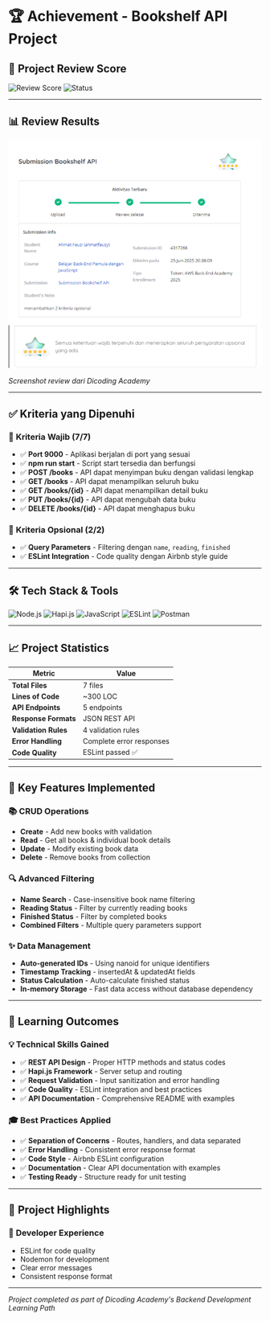 # 🏆 Achievement - Bookshelf API Project

## 🌟 Project Review Score

![Review Score](https://img.shields.io/badge/Score-⭐⭐⭐⭐⭐-gold?style=for-the-badge&logo=star)
![Status](https://img.shields.io/badge/Status-PASSED-brightgreen?style=for-the-badge)

---

## 📊 Review Results

![Dicoding Review](src/assets/review.png)
![Info Rating](src/assets/info-rating.png)

*Screenshot review dari Dicoding Academy*

---

## ✅ Kriteria yang Dipenuhi

### 🎯 **Kriteria Wajib (7/7)**
- ✅ **Port 9000** - Aplikasi berjalan di port yang sesuai
- ✅ **npm run start** - Script start tersedia dan berfungsi
- ✅ **POST /books** - API dapat menyimpan buku dengan validasi lengkap
- ✅ **GET /books** - API dapat menampilkan seluruh buku
- ✅ **GET /books/{id}** - API dapat menampilkan detail buku
- ✅ **PUT /books/{id}** - API dapat mengubah data buku
- ✅ **DELETE /books/{id}** - API dapat menghapus buku

### 🚀 **Kriteria Opsional (2/2)**
- ✅ **Query Parameters** - Filtering dengan `name`, `reading`, `finished`
- ✅ **ESLint Integration** - Code quality dengan Airbnb style guide

---

## 🛠️ Tech Stack & Tools

![Node.js](https://img.shields.io/badge/Node.js-339933?style=flat&logo=node.js&logoColor=white)
![Hapi.js](https://img.shields.io/badge/Hapi.js-FF6B35?style=flat&logo=hapi&logoColor=white)
![JavaScript](https://img.shields.io/badge/JavaScript-F7DF1E?style=flat&logo=javascript&logoColor=black)
![ESLint](https://img.shields.io/badge/ESLint-4B32C3?style=flat&logo=eslint&logoColor=white)
![Postman](https://img.shields.io/badge/Postman-FF6C37?style=flat&logo=postman&logoColor=white)

---

## 📈 Project Statistics

| Metric | Value |
|--------|-------|
| **Total Files** | 7 files |
| **Lines of Code** | ~300 LOC |
| **API Endpoints** | 5 endpoints |
| **Response Formats** | JSON REST API |
| **Validation Rules** | 4 validation rules |
| **Error Handling** | Complete error responses |
| **Code Quality** | ESLint passed ✅ |

---

## 🎯 Key Features Implemented

### 📚 **CRUD Operations**
- **Create** - Add new books with validation
- **Read** - Get all books & individual book details  
- **Update** - Modify existing book data
- **Delete** - Remove books from collection

### 🔍 **Advanced Filtering**
- **Name Search** - Case-insensitive book name filtering
- **Reading Status** - Filter by currently reading books
- **Finished Status** - Filter by completed books
- **Combined Filters** - Multiple query parameters support

### ✨ **Data Management**
- **Auto-generated IDs** - Using nanoid for unique identifiers
- **Timestamp Tracking** - insertedAt & updatedAt fields
- **Status Calculation** - Auto-calculate finished status
- **In-memory Storage** - Fast data access without database dependency

---

## 🏅 Learning Outcomes

### 💡 **Technical Skills Gained**
- ✅ **REST API Design** - Proper HTTP methods and status codes
- ✅ **Hapi.js Framework** - Server setup and routing
- ✅ **Request Validation** - Input sanitization and error handling
- ✅ **Code Quality** - ESLint integration and best practices
- ✅ **API Documentation** - Comprehensive README with examples

### 🎓 **Best Practices Applied**
- ✅ **Separation of Concerns** - Routes, handlers, and data separated
- ✅ **Error Handling** - Consistent error response format
- ✅ **Code Style** - Airbnb ESLint configuration
- ✅ **Documentation** - Clear API documentation with examples
- ✅ **Testing Ready** - Structure ready for unit testing

---

## 🚀 Project Highlights

### 🔧 **Developer Experience**
- ESLint for code quality
- Nodemon for development
- Clear error messages
- Consistent response format

---

*Project completed as part of Dicoding Academy's Backend Development Learning Path*
